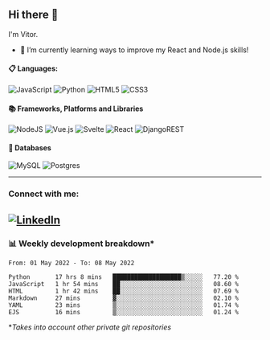 ## Hi there 👋

I'm Vitor.

- 🌱 I’m currently learning ways to improve my React and Node.js skills!


#### :clipboard: Languages:
![JavaScript](https://img.shields.io/badge/javascript-%23323330.svg?style=for-the-badge&logo=javascript&logoColor=%23F7DF1E)
![Python](https://img.shields.io/badge/python-3670A0?style=for-the-badge&logo=python&logoColor=ffdd54)
![HTML5](https://img.shields.io/badge/html5-%23E34F26.svg?style=for-the-badge&logo=html5&logoColor=white)
![CSS3](https://img.shields.io/badge/css3-%231572B6.svg?style=for-the-badge&logo=css3&logoColor=white)

#### :books: Frameworks, Platforms and Libraries
![NodeJS](https://img.shields.io/badge/node.js-6DA55F?style=for-the-badge&logo=node.js&logoColor=white)
![Vue.js](https://img.shields.io/badge/vuejs-%2335495e.svg?style=for-the-badge&logo=vuedotjs&logoColor=%234FC08D)
![Svelte](https://img.shields.io/badge/svelte-%23f1413d.svg?style=for-the-badge&logo=svelte&logoColor=white)
![React](https://img.shields.io/badge/react-%2320232a.svg?style=for-the-badge&logo=react&logoColor=%2361DAFB)
![DjangoREST](https://img.shields.io/badge/DJANGO-REST-ff1709?style=for-the-badge&logo=django&logoColor=white&color=ff1709&labelColor=gray)

#### :floppy_disk: Databases
![MySQL](https://img.shields.io/badge/mysql-%2300f.svg?style=for-the-badge&logo=mysql&logoColor=white)
![Postgres](https://img.shields.io/badge/postgres-%23316192.svg?style=for-the-badge&logo=postgresql&logoColor=white)

---
### Connect with me:
[![LinkedIn](https://img.shields.io/badge/linkedin-%230077B5.svg?style=for-the-badge&logo=linkedin&logoColor=white)](https://www.linkedin.com/in/vitorlc)
---

<!-- <p align="center"> <img src="https://komarev.com/ghpvc/?username=vitorlc&label=👀" alt="eitchtee" /> </p> -->
### :bar_chart: Weekly development breakdown*
<!--START_SECTION:waka-->

```text
From: 01 May 2022 - To: 08 May 2022

Python       17 hrs 8 mins   ███████████████████▒░░░░░   77.20 %
JavaScript   1 hr 54 mins    ██░░░░░░░░░░░░░░░░░░░░░░░   08.60 %
HTML         1 hr 42 mins    ██░░░░░░░░░░░░░░░░░░░░░░░   07.69 %
Markdown     27 mins         ▓░░░░░░░░░░░░░░░░░░░░░░░░   02.10 %
YAML         23 mins         ▒░░░░░░░░░░░░░░░░░░░░░░░░   01.74 %
EJS          16 mins         ▒░░░░░░░░░░░░░░░░░░░░░░░░   01.24 %
```

<!--END_SECTION:waka-->

**Takes into account other private git repositories*
